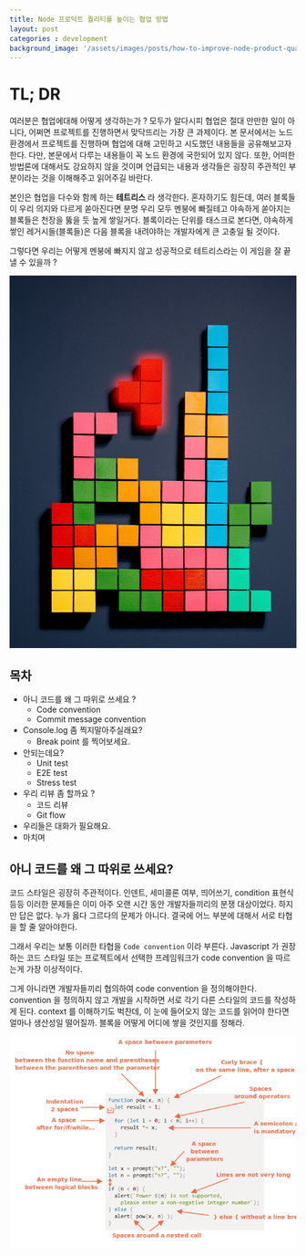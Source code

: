 ```yaml
---
title: Node 프로덕트 퀄리티를 높이는 협업 방법
layout: post
categories : development
background_image: '/assets/images/posts/how-to-improve-node-product-quality/tetris-same-thing.jpg'
---
```


# TL; DR

여러분은 협업에대해 어떻게 생각하는가 ?
모두가 알다시피 협업은 절대 만만한 일이 아니다, 어쩌면 프로젝트를 진행하면서 맞닥뜨리는 가장 큰 과제이다.
본 문서에서는 노드 환경에서 프로젝트를 진행하며 협업에 대해 고민하고 시도했던 내용들을 공유해보고자한다.
다만, 본문에서 다루는 내용들이 꼭 노드 환경에 국한되어 있지 않다.
또한, 어떠한 방법론에 대해서도 강요하지 않을 것이며 언급되는 내용과 생각들은 굉장히 주관적인 부분이라는 것을 이해해주고 읽어주길 바란다.

본인은 협업을 다수와 함께 하는 **테트리스** 라 생각한다.
혼자하기도 힘든데, 여러 블록들이 우리 의지와 다르게 쏟아진다면 분명 우리 모두 멘붕에 빠질테고 야속하게 쏟아지는 블록들은 천장을 뚫을 듯 높게 쌓일거다.
블록이라는 단위를 태스크로 본다면, 야속하게 쌓인 레거시들(블록들)은 다음 블록을 내려야하는 개발자에게 큰 고충일 될 것이다.

그렇다면 우리는 어떻게 멘붕에 빠지지 않고 성공적으로 테트리스라는 이 게임을 잘 끝낼 수 있을까 ?

![](/assets/images/posts/how-to-improve-node-product-quality/tetris-same-thing.jpg)

## 목차
- 아니 코드를 왜 그 따위로 쓰세요 ?
  - Code convention
  - Commit message convention
- Console.log 좀 찍지말아주실래요?
  - Break point 를 찍어보세요.
- 안되는데요?
  - Unit test
  - E2E test
  - Stress test
- 우리 리뷰 좀 할까요 ?
  - 코드 리뷰
  - Git flow
- 우리들은 대화가 필요해요.
- 마치며


## 아니 코드를 왜 그 따위로 쓰세요?

코드 스타일은 굉장히 주관적이다. 
인덴트, 세미콜론 여부, 띄어쓰기, condition 표현식 등등 이러한 문제들은 이미 아주 오랜 시간 동안 개발자들끼리의 분쟁 대상이었다.
하지만 답은 없다. 누가 옳다 그르다의 문제가 아니다. 결국에 어느 부분에 대해서 서로 타협을 할 줄 알아야한다.

그래서 우리는 보통 이러한 타협을 `Code convention` 이라 부른다.
Javascript 가 권장하는 코드 스타일 또는 프로젝트에서 선택한 프레임워크가 code convention 을 따르는게 가장 이상적이다.

그게 아니라면 개발자들끼리 협의하여 code convention 을 정의해야한다.
convention 을 정의하지 않고 개발을 시작하면 서로 각기 다른 스타일의 코드를 작성하게 된다.
context 를 이해하기도 벅찬데, 이 눈에 들어오지 않는 코드를 읽어야 한다면 얼마나 생산성일 떨어질까.
블록을 어떻게 어디에 쌓을 것인지를 정해라.

![](/assets/images/posts/how-to-improve-node-product-quality/code-style.png)
